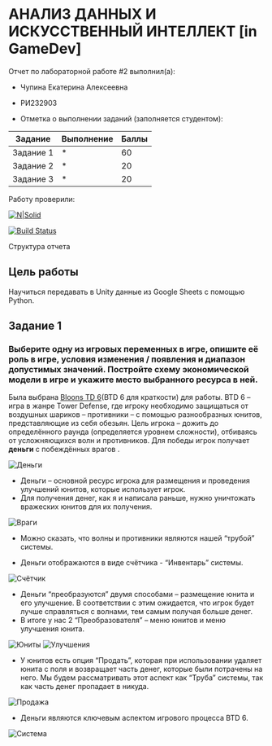 # АНАЛИЗ ДАННЫХ И ИСКУССТВЕННЫЙ ИНТЕЛЛЕКТ [in GameDev]
Отчет по лабораторной работе #2 выполнил(а):
- Чупина Екатерина Алексеевна
- РИ232903

- Отметка о выполнении заданий (заполняется студентом):

| Задание | Выполнение | Баллы |
| ------ | ------ | ------ |
| Задание 1 | * | 60 |
| Задание 2 | * | 20 |
| Задание 3 | * | 20 |

Работу проверили:

[![N|Solid](https://cldup.com/dTxpPi9lDf.thumb.png)](https://nodesource.com/products/nsolid)

[![Build Status](https://travis-ci.org/joemccann/dillinger.svg?branch=master)](https://travis-ci.org/joemccann/dillinger)

Структура отчета


## Цель работы
Научиться передавать в Unity данные из Google Sheets с помощью Python.

## Задание 1
### Выберите одну из игровых переменных в игре, опишите её роль в игре, условия изменения / появления и диапазон допустимых значений. Постройте схему экономической модели в игре и укажите место выбранного ресурса в ней.
Была выбрана [Bloons TD 6](https://store.steampowered.com/app/960090/Bloons_TD_6/)(BTD 6 для краткости) для работы. BTD 6 – игра в жанре Tower Defense, где игроку необходимо защищаться от воздушных шариков – противники – с помощью разнообразных юнитов, представляющие из себя обезьян. Цель игрока – дожить до определённого раунда (определяется уровнем сложности), отбиваясь от усложняющихся волн и противников. Для победы игрок получает __деньги__ с побеждённых врагов .

![Деньги](картинки/money.png)

- Деньги – основной ресурс игрока для размещения и проведения улучшений юнитов, которые использует игрок.
- Для получения денег, как я и написала раньше, нужно уничтожать вражеских юнитов для их получения.

![Враги](картинки/enemies.gif)

- Можно сказать, что волны и противники являются нашей “трубой” системы.

- Деньги отображаются в виде счётчика - “Инвентарь” системы.

![Счётчик](картинки/money_counter.png)

- Деньги “преобразуются” двумя способами – размещение юнита и его улучшение. В соответствии с этим ожидается, что игрок будет лучше справляться с волнами, тем самым получая больше денег.
- В итоге у нас 2 “Преобразователя” – меню юнитов и меню улучшения юнита.

![Юниты](картинки/units.png)
![Улучшения](картинки/upgrade.png)

- У юнитов есть опция “Продать”, которая при использовании удаляет юнита с поля и возвращает часть денег, которые были потрачены на него. Мы будем рассматривать этот аспект как “Труба” системы, так как часть денег пропадает в никуда. 

![Продажа](картинки/sell.gif)

- Деньги являются ключевым аспектом игрового процесса BTD 6.

![Система](картинки/система.png)
